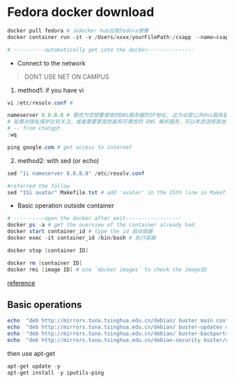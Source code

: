 # Fedora docker download
```powershell
docker pull fedora # 从docker hub拉取fedora镜像
docker container run -it -v /Users/xxxx/yourFilePath:/csapp --name=csapp_env fedora /bin/bash # /Users/xxxx/yourFilePath 请替换成你自己想要进行同步的目录 :/csapp 替换成你自己想要命名的目录

# ----------automatically get into the docker---------------
```
* Connect to the network
> DONT USE NET ON CAMPUS
1. method1: if you have vi
```powershell
vi /etc/resolv.conf #

nameserver 8.8.8.8 # 更改为您想要使用的DNS服务器的IP地址, 此为谷歌公共dns服务器ip
# 如果对隐私保护比较关注，或者需要更高性能和可靠性的 DNS 解析服务，可以考虑选择其他的公共 DNS 服务器，例如 Cloudflare 的 1.1.1.1 或 OpenDNS 的 208.67.222.222 和 208.67.220.220。
# -- from chatgpt
:wq

ping google.com # get access to internet
```
2. method2: with sed (or echo)
```powershell
sed "1i nameserver 8.8.8.8" /etc/resolv.conf

#referred the follow
sed "15i avatar" Makefile.txt # add 'avatar' in the 15th line in Makefile.txt
```
* Basic operation outside container
```powershell
# ----------open the docker after exit------------------
docker ps -a # get the overview of the container already had
docker start container_id # type the id 启动容器
docker exec -it container_id /bin/bash # 执行容器

docker stop [container ID]

docker rm [container ID]
docker rmi [image ID] # use `docker images` to check the imageID
```
[reference](https://zhuanlan.zhihu.com/p/339047608)

## Basic operations
```powershell
echo  "deb http://mirrors.tuna.tsinghua.edu.cn/debian/ buster main contrib non-free" >/etc/apt/sources.list
echo  "deb http://mirrors.tuna.tsinghua.edu.cn/debian/ buster-updates main contrib non-free" >>/etc/apt/sources.list
echo  "deb http://mirrors.tuna.tsinghua.edu.cn/debian/ buster-backports main contrib non-free" >>/etc/apt/sources.list
echo  "deb http://mirrors.tuna.tsinghua.edu.cn/debian-security buster/updates main contrib non-free" >>/etc/apt/sources.list    
```
then use apt-get
```powershell
apt-get update -y
apt-get install -y iputils-ping
```
